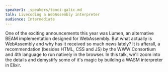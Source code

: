 ```yaml
---
speaker1: _speakers/tonci-galic.md
talk: Livecoding a WebAssembly interpreter
audience: Intermediate
---
```

<p>One of the exciting announcements this year was Lumen, an alternative BEAM implementation designed for WebAssembly. But what actually is WebAssembly and why has it received so much news lately? It is afterall, a recommendation (besides HTML, CSS and JS) by the WWW Consortium and 4th language to run natively in the browser. In this talk, we'll zoom into the details and demystify some of it's magic by building a WASM interpreter in Elixir.</p>
